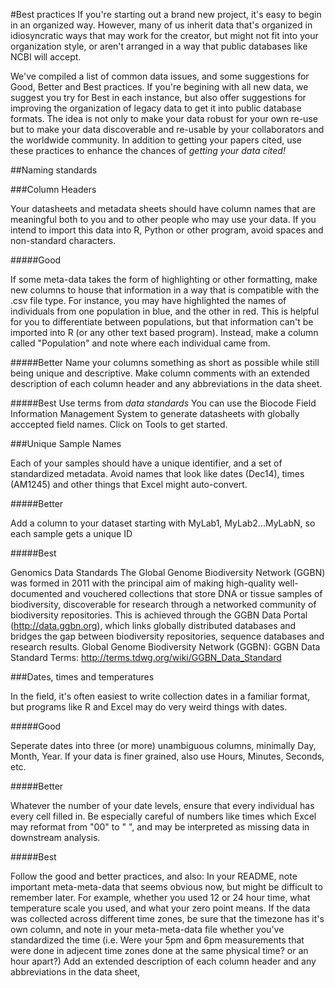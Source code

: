 #Best practices
If you're starting out a brand new project, it's easy to begin in an organized way. However, many of us inherit data that's organized in idiosyncratic ways that may work for the creator, but might not fit into your organization style, or aren't arranged in a way that public databases like NCBI will accept.

We've compiled a list of common data issues, and some suggestions for Good, Better and Best practices. If you're begining with all new data, we suggest you try for Best in each instance, but also offer suggestions for improving the organization of legacy data to get it into public database formats. The idea is not only to make your data robust for your own re-use but to make your data discoverable and re-usable by your collaborators and the worldwide community. In addition to getting your papers cited, use these practices to enhance the chances of *getting your data cited!*

##Naming standards

###Column Headers

Your datasheets and metadata sheets should have column names that are meaningful both to you and to other people who may use your data. If you intend to import this data into R, Python or other program, avoid spaces and non-standard characters.

#####Good

If some meta-data takes the form of highlighting or other formatting, make new columns to house that information in a way that is compatible with the .csv file type. For instance, you may have highlighted the names of individuals from one population in blue, and the other in red. This is helpful for you to differentiate between populations, but that information can't be imported into R (or any other text based program). Instead, make a column called "Population" and note where each individual came from.

#####Better
Name your columns something as short as possible while still being unique and descriptive. Make column comments with an extended description of each column header and any abbreviations in the data sheet.

#####Best
Use terms from *data standards* 
You can use the Biocode Field Information Management System to generate datasheets with globally acccepted field names. Click on Tools to get started.

###Unique Sample Names

Each of your samples should have a unique identifier, and a set of standardized metadata. Avoid names that look like dates (Dec14), times (AM1245) and other things that Excel might auto-convert.

#####Better

Add a column to your dataset starting with MyLab1, MyLab2...MyLabN, so each sample gets a unique ID

#####Best

Genomics Data Standards The Global Genome Biodiversity Network (GGBN) was formed in 2011 with the principal aim of making high-quality well-documented and vouchered collections that store DNA or tissue samples of biodiversity, discoverable for research through a networked community of biodiversity repositories. This is achieved through the GGBN Data Portal (http://data.ggbn.org), which links globally distributed databases and bridges the gap between biodiversity repositories, sequence databases and research results. Global Genome Biodiversity Network (GGBN): GGBN Data Standard Terms: http://terms.tdwg.org/wiki/GGBN_Data_Standard

###Dates, times and temperatures

In the field, it's often easiest to write collection dates in a familiar format, but programs like R and Excel may do very weird things with dates.

#####Good

Seperate dates into three (or more) unambiguous columns, minimally Day, Month, Year. If your data is finer grained, also use Hours, Minutes, Seconds, etc.

#####Better

Whatever the number of your date levels, ensure that every individual has every cell filled in. Be especially careful of numbers like times which Excel may reformat from "00" to " ", and may be interpreted as missing data in downstream analysis.

#####Best

Follow the good and better practices, and also: In your README, note important meta-meta-data that seems obvious now, but might be difficult to remember later. For example, whether you used 12 or 24 hour time, what temperature scale you used, and what your zero point means. If the data was collected across different time zones, be sure that the timezone has it's own column, and note in your meta-meta-data file whether you've standardized the time (i.e. Were your 5pm and 6pm measurements that were done in adjecent time zones done at the same physical time? or an hour apart?) Add an extended description of each column header and any abbreviations in the data sheet,
